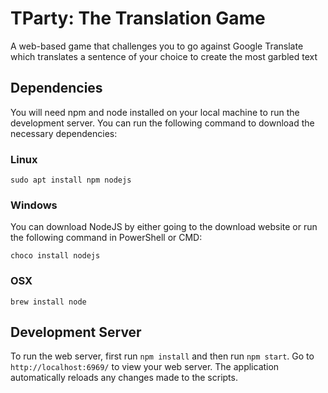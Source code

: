 # TParty: The Translation Game
A web-based game that challenges you to go against Google Translate which translates a sentence of your choice to create the most garbled text

## Dependencies
You will need npm and node installed on your local machine to run the development server. You can run the following command to download the necessary dependencies:

### Linux
```
sudo apt install npm nodejs
```

### Windows
You can download NodeJS by either going to the download website or run the following command in PowerShell or CMD:
```
choco install nodejs
```

### OSX
```
brew install node
```

## Development Server
To run the web server, first run `npm install` and then run `npm start`. Go to `http://localhost:6969/` to view your web server. The application automatically reloads any changes made to the scripts.
